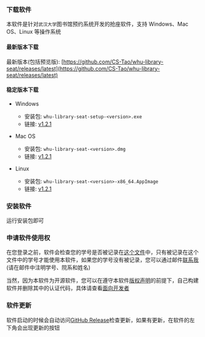 ### 下载软件

本软件是针对`武汉大学`图书馆预约系统开发的抢座软件，支持 Windows、Mac OS、Linux 等操作系统

#### 最新版本下载

最新版本(包括预览版): [https://github.com/CS-Tao/whu-library-seat/releases/latest](https://github.com/CS-Tao/whu-library-seat/releases/latest)

#### 稳定版本下载

- Windows
    - 安装包: `whu-library-seat-setup-<version>.exe`
    - 链接: [v1.2.1](https://github.com/CS-Tao/whu-library-seat/releases/download/v1.2.1/whu-library-seat-setup-1.2.1.exe)

- Mac OS
    - 安装包: `whu-library-seat-<version>.dmg`
    - 链接: [v1.2.1](https://github.com/CS-Tao/whu-library-seat/releases/download/v1.2.1/whu-library-seat-1.2.1.dmg)

- Linux
    - 安装包: `whu-library-seat-<version>-x86_64.AppImage`
    - 链接: [v1.2.1](https://github.com/CS-Tao/whu-library-seat/releases/download/v1.2.1/whu-library-seat-1.2.1-x86_64.AppImage)

### 安装软件

运行安装包即可

### 申请软件使用权

在您登录之前，软件会检查您的学号是否被记录在[这个文件](https://github.com/CS-Tao/whu-library-seat/blob/user-validation/validation.json)中，只有被记录在这个文件中的学号才能使用本软件，如果您的学号没有被记录，您可以通过邮件[联系我](http://mail.qq.com/cgi-bin/qm_share?t=qm_mailme&email=whucstao@qq.com)(请在邮件中注明学号、院系和姓名)

当然，因为本软件为开源软件，您可以在遵守本软件[版权声明](https://github.com/CS-Tao/whu-library-seat/blob/master/README.md#版权声明)的前提下，自己构建软件并删除其中的认证代码，具体请查看[面向开发者](https://github.com/CS-Tao/whu-library-seat/blob/master/README.md#面向开发者)

### 软件更新

软件启动的时候会自动访问[GitHub Release](https://github.com/CS-Tao/whu-library-seat/releases/latest)检查更新，如果有更新，在软件的左下角会出现更新的按钮
